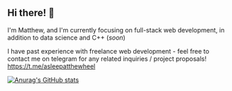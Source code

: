 ## Hi there! 👋

I'm Matthew, and I'm currently focusing on full-stack web development, in addition to data science and C++ (_soon_)

I have past experience with freelance web development - feel free to contact me on telegram for any related inquiries / project proposals! https://t.me/asleepatthewheel

[![Anurag's GitHub stats](https://github-readme-stats.vercel.app/api?username=realemeralds)](https://github.com/anuraghazra/github-readme-stats)

<!--
**realemeralds/realemeralds** is a ✨ _special_ ✨ repository because its `README.md` (this file) appears on your GitHub profile.

Here are some ideas to get you started:

- 🔭 I’m currently working on ...
- 🌱 I’m currently learning ...
- 👯 I’m looking to collaborate on ...
- 🤔 I’m looking for help with ...
- 💬 Ask me about ...
- 📫 How to reach me: ...
- 😄 Pronouns: ...
- ⚡ Fun fact: ...
-->

